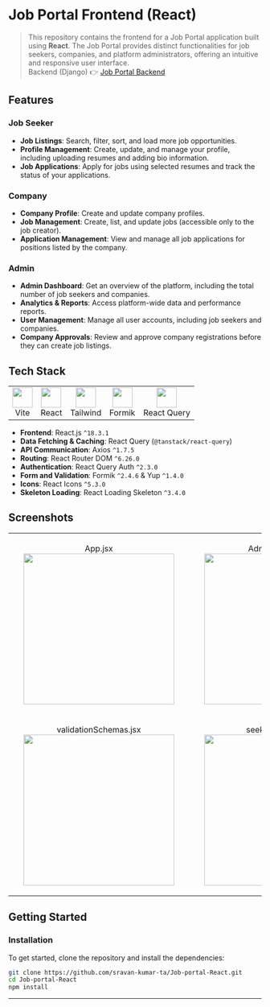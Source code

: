 # Job Portal Frontend (React)
>This repository contains the frontend for a Job Portal application built using **React**. The Job Portal provides distinct functionalities for job seekers, companies, and platform administrators, offering an intuitive and responsive user interface.  
Backend (Django) 👉 [Job Portal Backend](https://github.com/sravan-kumar-ta/Job-portal-Django.git)

## Features

### Job Seeker
- **Job Listings**: Search, filter, sort, and load more job opportunities.
- **Profile Management**: Create, update, and manage your profile, including uploading resumes and adding bio information.
- **Job Applications**: Apply for jobs using selected resumes and track the status of your applications.

### Company
- **Company Profile**: Create and update company profiles.
- **Job Management**: Create, list, and update jobs (accessible only to the job creator).
- **Application Management**: View and manage all job applications for positions listed by the company.

### Admin
- **Admin Dashboard**: Get an overview of the platform, including the total number of job seekers and companies.
- **Analytics & Reports**: Access platform-wide data and performance reports.
- **User Management**: Manage all user accounts, including job seekers and companies.
- **Company Approvals**: Review and approve company registrations before they can create job listings.

## Tech Stack

<table>
    <tr>
        <td align="center">
            <img height="40"
                src="https://github-production-user-asset-6210df.s3.amazonaws.com/62091613/261395532-b40892ef-efb8-4b0e-a6b5-d1cfc2f3fc35.png">
            <br>Vite
        </td>
        <td align="center">
            <img height="40"
                src="https://user-images.githubusercontent.com/25181517/183897015-94a058a6-b86e-4e42-a37f-bf92061753e5.png">
            <br>React
        </td>
        <td align="center">
            <img height="40"
                src="https://user-images.githubusercontent.com/25181517/202896760-337261ed-ee92-4979-84c4-d4b829c7355d.png">
            <br>Tailwind
        </td>
        <td align="center">
            <img height="40"
                src="https://github.com/user-attachments/assets/c792694c-66a5-482a-a7b8-15684e95cb89">
            <br>Formik
        </td>
        <td align="center">
            <img height="40"
                src="https://github.com/user-attachments/assets/a3e40bf1-82d5-4907-b3bd-10d2eb4b00f5">
            <br>React Query
        </td>
    </tr>
</table>

- **Frontend**: React.js `^18.3.1`
- **Data Fetching & Caching**: React Query (`@tanstack/react-query`)
- **API Communication**: Axios `^1.7.5`
- **Routing**: React Router DOM `^6.26.0`
- **Authentication**: React Query Auth `^2.3.0`
- **Form and Validation**: Formik `^2.4.6` & Yup `^1.4.0`
- **Icons**: React Icons `^5.3.0`
- **Skeleton Loading**: React Loading Skeleton `^3.4.0`

## Screenshots
<table>
    <tr>
        <td align="center" style="padding: 20px 30px;">
            App.jsx <br>
            <img height="300"
                src="https://github.com/user-attachments/assets/c87b3b08-6249-48e5-b392-8e839a89ac1b">
        </td>
        <td align="center" style="padding: 20px 30px;">
            AdminRoutes.jsx <br>
            <img height="300"
                src="https://github.com/user-attachments/assets/1fd18b4e-0177-4623-9ecc-78b99e819759">
        </td>
    </tr>
    <tr>
        <td align="center" style="padding: 20px 30px;">
            validationSchemas.jsx <br>
            <img height="300"
                src="https://github.com/user-attachments/assets/46e50c9a-d894-4008-a12d-0f1c5819940c">
        </td>
        <td align="center" style="padding: 20px 30px;">
            seekerService.jsx <br>
            <img height="300"
                src="https://github.com/user-attachments/assets/ee30f0a8-7348-4ab6-8381-24403a413884">
        </td>
    </tr>
</table>

## Getting Started

### Installation
To get started, clone the repository and install the dependencies:

```bash
git clone https://github.com/sravan-kumar-ta/Job-portal-React.git
cd Job-portal-React
npm install
```
-----